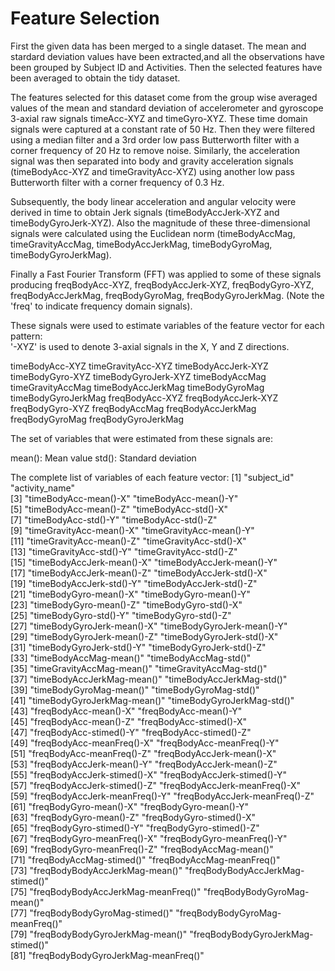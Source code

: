 Feature Selection 
=================
First the given data has been merged to a single dataset. The mean and stardard deviation values have been extracted,and all the observations have been grouped by Subject ID and Activities. Then the selected features have been averaged to obtain the tidy dataset.

The features selected for this dataset come from the group wise averaged values of the mean and standard deviation of accelerometer and gyroscope 3-axial raw signals timeAcc-XYZ and timeGyro-XYZ. These time domain signals were captured at a constant rate of 50 Hz. Then they were filtered using a median filter and a 3rd order low pass Butterworth filter with a corner frequency of 20 Hz to remove noise. Similarly, the acceleration signal was then separated into body and gravity acceleration signals (timeBodyAcc-XYZ and timeGravityAcc-XYZ) using another low pass Butterworth filter with a corner frequency of 0.3 Hz. 

Subsequently, the body linear acceleration and angular velocity were derived in time to obtain Jerk signals (timeBodyAccJerk-XYZ and timeBodyGyroJerk-XYZ). Also the magnitude of these three-dimensional signals were calculated using the Euclidean norm (timeBodyAccMag, timeGravityAccMag, timeBodyAccJerkMag, timeBodyGyroMag, timeBodyGyroJerkMag). 

Finally a Fast Fourier Transform (FFT) was applied to some of these signals producing freqBodyAcc-XYZ, freqBodyAccJerk-XYZ, freqBodyGyro-XYZ, freqBodyAccJerkMag, freqBodyGyroMag, freqBodyGyroJerkMag. (Note the 'freq' to indicate frequency domain signals). 

These signals were used to estimate variables of the feature vector for each pattern:  
'-XYZ' is used to denote 3-axial signals in the X, Y and Z directions.

timeBodyAcc-XYZ
timeGravityAcc-XYZ
timeBodyAccJerk-XYZ
timeBodyGyro-XYZ
timeBodyGyroJerk-XYZ
timeBodyAccMag
timeGravityAccMag
timeBodyAccJerkMag
timeBodyGyroMag
timeBodyGyroJerkMag
freqBodyAcc-XYZ
freqBodyAccJerk-XYZ
freqBodyGyro-XYZ
freqBodyAccMag
freqBodyAccJerkMag
freqBodyGyroMag
freqBodyGyroJerkMag

The set of variables that were estimated from these signals are: 

mean(): Mean value
std(): Standard deviation

The complete list of variables of each feature vector:
[1] "subject_id"                         "activity_name"                     
 [3] "timeBodyAcc-mean()-X"               "timeBodyAcc-mean()-Y"              
 [5] "timeBodyAcc-mean()-Z"               "timeBodyAcc-std()-X"               
 [7] "timeBodyAcc-std()-Y"                "timeBodyAcc-std()-Z"               
 [9] "timeGravityAcc-mean()-X"            "timeGravityAcc-mean()-Y"           
[11] "timeGravityAcc-mean()-Z"            "timeGravityAcc-std()-X"            
[13] "timeGravityAcc-std()-Y"             "timeGravityAcc-std()-Z"            
[15] "timeBodyAccJerk-mean()-X"           "timeBodyAccJerk-mean()-Y"          
[17] "timeBodyAccJerk-mean()-Z"           "timeBodyAccJerk-std()-X"           
[19] "timeBodyAccJerk-std()-Y"            "timeBodyAccJerk-std()-Z"           
[21] "timeBodyGyro-mean()-X"              "timeBodyGyro-mean()-Y"             
[23] "timeBodyGyro-mean()-Z"              "timeBodyGyro-std()-X"              
[25] "timeBodyGyro-std()-Y"               "timeBodyGyro-std()-Z"              
[27] "timeBodyGyroJerk-mean()-X"          "timeBodyGyroJerk-mean()-Y"         
[29] "timeBodyGyroJerk-mean()-Z"          "timeBodyGyroJerk-std()-X"          
[31] "timeBodyGyroJerk-std()-Y"           "timeBodyGyroJerk-std()-Z"          
[33] "timeBodyAccMag-mean()"              "timeBodyAccMag-std()"              
[35] "timeGravityAccMag-mean()"           "timeGravityAccMag-std()"           
[37] "timeBodyAccJerkMag-mean()"          "timeBodyAccJerkMag-std()"          
[39] "timeBodyGyroMag-mean()"             "timeBodyGyroMag-std()"             
[41] "timeBodyGyroJerkMag-mean()"         "timeBodyGyroJerkMag-std()"         
[43] "freqBodyAcc-mean()-X"               "freqBodyAcc-mean()-Y"              
[45] "freqBodyAcc-mean()-Z"               "freqBodyAcc-stimed()-X"            
[47] "freqBodyAcc-stimed()-Y"             "freqBodyAcc-stimed()-Z"            
[49] "freqBodyAcc-meanFreq()-X"           "freqBodyAcc-meanFreq()-Y"          
[51] "freqBodyAcc-meanFreq()-Z"           "freqBodyAccJerk-mean()-X"          
[53] "freqBodyAccJerk-mean()-Y"           "freqBodyAccJerk-mean()-Z"          
[55] "freqBodyAccJerk-stimed()-X"         "freqBodyAccJerk-stimed()-Y"        
[57] "freqBodyAccJerk-stimed()-Z"         "freqBodyAccJerk-meanFreq()-X"      
[59] "freqBodyAccJerk-meanFreq()-Y"       "freqBodyAccJerk-meanFreq()-Z"      
[61] "freqBodyGyro-mean()-X"              "freqBodyGyro-mean()-Y"             
[63] "freqBodyGyro-mean()-Z"              "freqBodyGyro-stimed()-X"           
[65] "freqBodyGyro-stimed()-Y"            "freqBodyGyro-stimed()-Z"           
[67] "freqBodyGyro-meanFreq()-X"          "freqBodyGyro-meanFreq()-Y"         
[69] "freqBodyGyro-meanFreq()-Z"          "freqBodyAccMag-mean()"             
[71] "freqBodyAccMag-stimed()"            "freqBodyAccMag-meanFreq()"         
[73] "freqBodyBodyAccJerkMag-mean()"      "freqBodyBodyAccJerkMag-stimed()"   
[75] "freqBodyBodyAccJerkMag-meanFreq()"  "freqBodyBodyGyroMag-mean()"        
[77] "freqBodyBodyGyroMag-stimed()"       "freqBodyBodyGyroMag-meanFreq()"    
[79] "freqBodyBodyGyroJerkMag-mean()"     "freqBodyBodyGyroJerkMag-stimed()"  
[81] "freqBodyBodyGyroJerkMag-meanFreq()"
